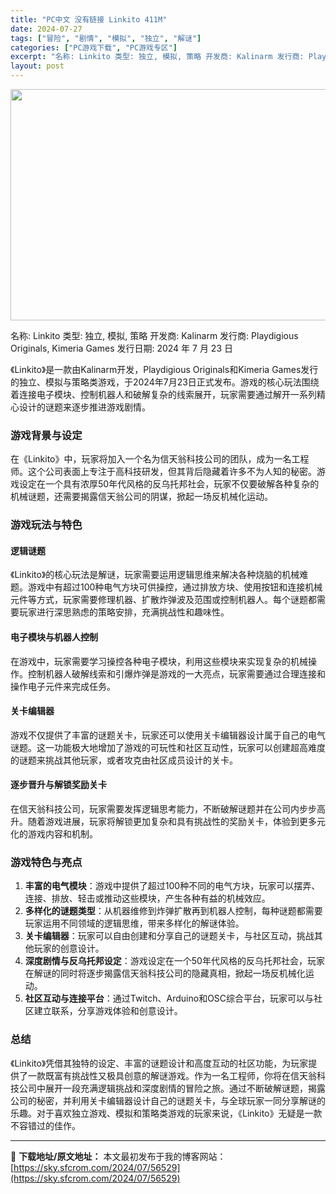 ```yaml
---
title: "PC中文 没有链接 Linkito 411M"
date: 2024-07-27
tags: ["冒险", "剧情", "模拟", "独立", "解谜"]
categories: ["PC游戏下载", "PC游戏专区"]
excerpt: "名称: Linkito 类型: 独立, 模拟, 策略 开发商: Kalinarm 发行商: Playdigious Originals, Kimeria Games 发行日期: 2024 年 7 月 23 日 《Linkito》是一款由Kalinarm开发，Playdigious Originals&hellip;"
layout: post
---
```


<img class="aligncenter size-full wp-image-56530" src="https://sky.sfcrom.com/wp-content/uploads/2024/07/2024072700562465.webp" alt="" width="660" height="370" />

名称: Linkito
类型: 独立, 模拟, 策略
开发商: Kalinarm
发行商: Playdigious Originals, Kimeria Games
发行日期: 2024 年 7 月 23 日

《Linkito》是一款由Kalinarm开发，Playdigious Originals和Kimeria Games发行的独立、模拟与策略类游戏，于2024年7月23日正式发布。游戏的核心玩法围绕着连接电子模块、控制机器人和破解复杂的线索展开，玩家需要通过解开一系列精心设计的谜题来逐步推进游戏剧情。
<h3>游戏背景与设定</h3>
在《Linkito》中，玩家将加入一个名为信天翁科技公司的团队，成为一名工程师。这个公司表面上专注于高科技研发，但其背后隐藏着许多不为人知的秘密。游戏设定在一个具有浓厚50年代风格的反乌托邦社会，玩家不仅要破解各种复杂的机械谜题，还需要揭露信天翁公司的阴谋，掀起一场反机械化运动。
<h3>游戏玩法与特色</h3>
<h4>逻辑谜题</h4>
《Linkito》的核心玩法是解谜，玩家需要运用逻辑思维来解决各种烧脑的机械难题。游戏中有超过100种电气方块可供操控，通过排放方块、使用按钮和连接机械元件等方式，玩家需要修理机器、扩散炸弹波及范围或控制机器人。每个谜题都需要玩家进行深思熟虑的策略安排，充满挑战性和趣味性。
<h4>电子模块与机器人控制</h4>
在游戏中，玩家需要学习操控各种电子模块，利用这些模块来实现复杂的机械操作。控制机器人破解线索和引爆炸弹是游戏的一大亮点，玩家需要通过合理连接和操作电子元件来完成任务。
<h4>关卡编辑器</h4>
游戏不仅提供了丰富的谜题关卡，玩家还可以使用关卡编辑器设计属于自己的电气谜题。这一功能极大地增加了游戏的可玩性和社区互动性，玩家可以创建超高难度的谜题来挑战其他玩家，或者攻克由社区成员设计的关卡。
<h4>逐步晋升与解锁奖励关卡</h4>
在信天翁科技公司，玩家需要发挥逻辑思考能力，不断破解谜题并在公司内步步高升。随着游戏进展，玩家将解锁更加复杂和具有挑战性的奖励关卡，体验到更多元化的游戏内容和机制。
<h3>游戏特色与亮点</h3>
<ol>
 	<li><strong>丰富的电气模块</strong>：游戏中提供了超过100种不同的电气方块，玩家可以摆弄、连接、排放、轻击或推动这些模块，产生各种有益的机械效应。</li>
 	<li><strong>多样化的谜题类型</strong>：从机器维修到炸弹扩散再到机器人控制，每种谜题都需要玩家运用不同领域的逻辑思维，带来多样化的解谜体验。</li>
 	<li><strong>关卡编辑器</strong>：玩家可以自由创建和分享自己的谜题关卡，与社区互动，挑战其他玩家的创意设计。</li>
 	<li><strong>深度剧情与反乌托邦设定</strong>：游戏设定在一个50年代风格的反乌托邦社会，玩家在解谜的同时将逐步揭露信天翁科技公司的隐藏真相，掀起一场反机械化运动。</li>
 	<li><strong>社区互动与连接平台</strong>：通过Twitch、Arduino和OSC综合平台，玩家可以与社区建立联系，分享游戏体验和创意设计。</li>
</ol>
<h3>总结</h3>
《Linkito》凭借其独特的设定、丰富的谜题设计和高度互动的社区功能，为玩家提供了一款既富有挑战性又极具创意的解谜游戏。作为一名工程师，你将在信天翁科技公司中展开一段充满逻辑挑战和深度剧情的冒险之旅。通过不断破解谜题，揭露公司的秘密，并利用关卡编辑器设计自己的谜题关卡，与全球玩家一同分享解谜的乐趣。对于喜欢独立游戏、模拟和策略类游戏的玩家来说，《Linkito》无疑是一款不容错过的佳作。

---
📖 **下载地址/原文地址：** 本文最初发布于我的博客网站：[https://sky.sfcrom.com/2024/07/56529](https://sky.sfcrom.com/2024/07/56529)
